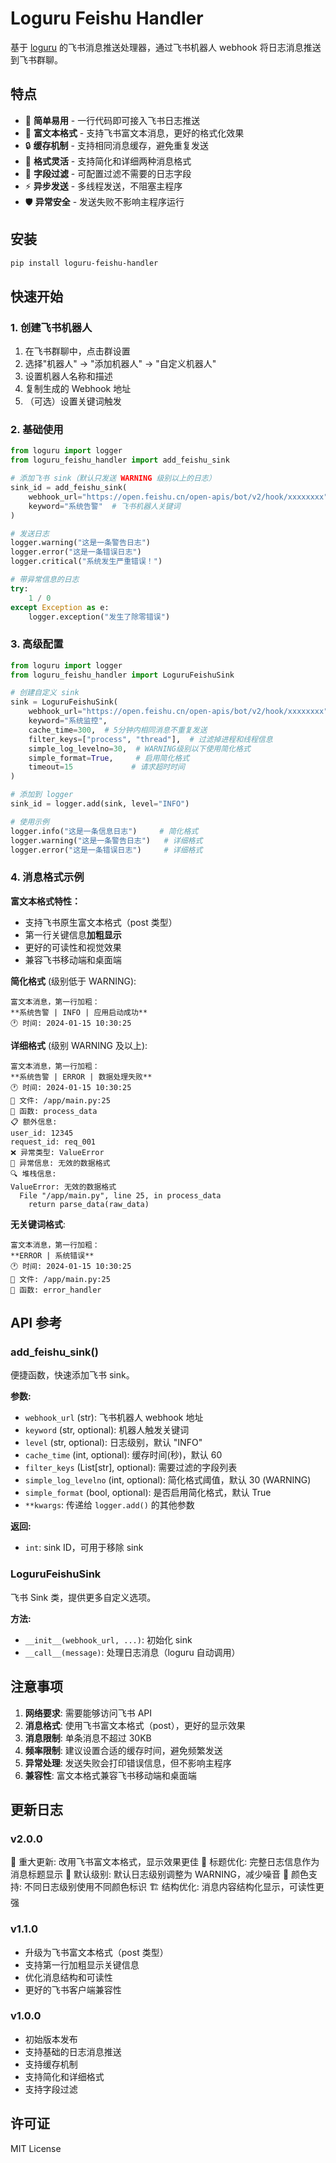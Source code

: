 # Loguru Feishu Handler

基于 [loguru](https://github.com/Delgan/loguru) 的飞书消息推送处理器，通过飞书机器人 webhook 将日志消息推送到飞书群聊。

## 特点

- 🚀 **简单易用** - 一行代码即可接入飞书日志推送
- 🎨 **富文本格式** - 支持飞书富文本消息，更好的格式化效果
- 🔒 **缓存机制** - 支持相同消息缓存，避免重复发送
- 🎯 **格式灵活** - 支持简化和详细两种消息格式
- 🔧 **字段过滤** - 可配置过滤不需要的日志字段
- ⚡ **异步发送** - 多线程发送，不阻塞主程序
- 🛡️ **异常安全** - 发送失败不影响主程序运行

## 安装

```bash
pip install loguru-feishu-handler
```

## 快速开始

### 1. 创建飞书机器人

1. 在飞书群聊中，点击群设置
2. 选择"机器人" -> "添加机器人" -> "自定义机器人"
3. 设置机器人名称和描述
4. 复制生成的 Webhook 地址
5. （可选）设置关键词触发

### 2. 基础使用

```python
from loguru import logger
from loguru_feishu_handler import add_feishu_sink

# 添加飞书 sink（默认只发送 WARNING 级别以上的日志）
sink_id = add_feishu_sink(
    webhook_url="https://open.feishu.cn/open-apis/bot/v2/hook/xxxxxxxx",
    keyword="系统告警"  # 飞书机器人关键词
)

# 发送日志
logger.warning("这是一条警告日志")
logger.error("这是一条错误日志")
logger.critical("系统发生严重错误！")

# 带异常信息的日志
try:
    1 / 0
except Exception as e:
    logger.exception("发生了除零错误")
```

### 3. 高级配置

```python
from loguru import logger
from loguru_feishu_handler import LoguruFeishuSink

# 创建自定义 sink
sink = LoguruFeishuSink(
    webhook_url="https://open.feishu.cn/open-apis/bot/v2/hook/xxxxxxxx",
    keyword="系统监控",
    cache_time=300,  # 5分钟内相同消息不重复发送
    filter_keys=["process", "thread"],  # 过滤掉进程和线程信息
    simple_log_levelno=30,  # WARNING级别以下使用简化格式
    simple_format=True,     # 启用简化格式
    timeout=15             # 请求超时时间
)

# 添加到 logger
sink_id = logger.add(sink, level="INFO")

# 使用示例
logger.info("这是一条信息日志")     # 简化格式
logger.warning("这是一条警告日志")   # 详细格式
logger.error("这是一条错误日志")     # 详细格式
```

### 4. 消息格式示例

**富文本格式特性：**
- 支持飞书原生富文本格式（post 类型）
- 第一行关键信息**加粗显示**
- 更好的可读性和视觉效果
- 兼容飞书移动端和桌面端

**简化格式** (级别低于 WARNING):
```
富文本消息，第一行加粗：
**系统告警 | INFO | 应用启动成功**
🕐 时间: 2024-01-15 10:30:25
```

**详细格式** (级别 WARNING 及以上):
```
富文本消息，第一行加粗：
**系统告警 | ERROR | 数据处理失败**
🕐 时间: 2024-01-15 10:30:25
📁 文件: /app/main.py:25
🔧 函数: process_data
📋 额外信息:
user_id: 12345
request_id: req_001
❌ 异常类型: ValueError
💬 异常信息: 无效的数据格式
🔍 堆栈信息:
ValueError: 无效的数据格式
  File "/app/main.py", line 25, in process_data
    return parse_data(raw_data)
```

**无关键词格式**:
```
富文本消息，第一行加粗：
**ERROR | 系统错误**
🕐 时间: 2024-01-15 10:30:25
📁 文件: /app/main.py:25
🔧 函数: error_handler
```

## API 参考

### add_feishu_sink()

便捷函数，快速添加飞书 sink。

**参数:**
- `webhook_url` (str): 飞书机器人 webhook 地址
- `keyword` (str, optional): 机器人触发关键词
- `level` (str, optional): 日志级别，默认 "INFO"
- `cache_time` (int, optional): 缓存时间(秒)，默认 60
- `filter_keys` (List[str], optional): 需要过滤的字段列表
- `simple_log_levelno` (int, optional): 简化格式阈值，默认 30 (WARNING)
- `simple_format` (bool, optional): 是否启用简化格式，默认 True
- `**kwargs`: 传递给 `logger.add()` 的其他参数

**返回:**
- `int`: sink ID，可用于移除 sink

### LoguruFeishuSink

飞书 Sink 类，提供更多自定义选项。

**方法:**
- `__init__(webhook_url, ...)`: 初始化 sink
- `__call__(message)`: 处理日志消息（loguru 自动调用）

## 注意事项

1. **网络要求**: 需要能够访问飞书 API
2. **消息格式**: 使用飞书富文本格式（post），更好的显示效果
3. **消息限制**: 单条消息不超过 30KB
4. **频率限制**: 建议设置合适的缓存时间，避免频繁发送
5. **异常处理**: 发送失败会打印错误信息，但不影响主程序
6. **兼容性**: 富文本格式兼容飞书移动端和桌面端

## 更新日志

### v2.0.0
🎨 重大更新: 改用飞书富文本格式，显示效果更佳
📝 标题优化: 完整日志信息作为消息标题显示
🎯 默认级别: 默认日志级别调整为 WARNING，减少噪音
🌈 颜色支持: 不同日志级别使用不同颜色标识
🏗️ 结构优化: 消息内容结构化显示，可读性更强

### v1.1.0
- 升级为飞书富文本格式（post 类型）
- 支持第一行加粗显示关键信息
- 优化消息结构和可读性
- 更好的飞书客户端兼容性

### v1.0.0
- 初始版本发布
- 支持基础的日志消息推送
- 支持缓存机制
- 支持简化和详细格式
- 支持字段过滤

## 许可证
MIT License